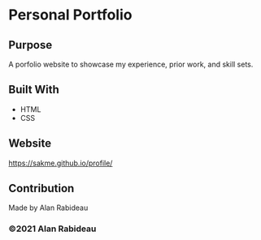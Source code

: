 # Personal Portfolio

## Purpose
A porfolio website to showcase my experience, prior work, and skill sets. 

## Built With
* HTML
* CSS

## Website
https://sakme.github.io/profile/

## Contribution
Made by Alan Rabideau

### ©️2021 Alan Rabideau